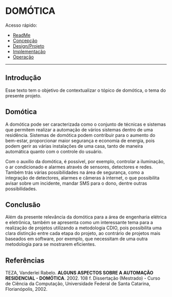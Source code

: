 # DOMÓTICA

Acesso rápido:
  - [ReadMe](./README.md)
  - [Concepção](./concepcao.md)
  - [Design/Projeto](./design.md)
  - [Implementação](./implementacao.md)
  - [Operação](./operacao.md)
<hr>

## Introdução
<p>
  Esse texto tem o objetivo de contextualizar o tópico de <bold>domótica</bold>, o tema do presente projeto. 
</p>

## Domótica
<p>
A domótica pode ser caracterizada como o conjunto de técnicas 
e sistemas que permitem realizar a automação de vários sistemas 
dentro de uma residência. Sistemas de domótica podem contribuir
para o aumento do bem-estar, proporcionar maior segurança e economia de energia, pois podem gerir as várias instalações de uma casa, tanto de maneira automática quanto com o controle do usuário.
</p>

<p>
Com o auxílio da domótica, é possível, por exemplo, controlar a iluminação, o ar condicionado e alarmes através de sensores, detectores e redes. Também trás várias possibilidades na área de segurança, como a integração de detectores, alarmes e câmeras à internet, o que possibilita avisar sobre um incidente, mandar SMS para o dono, dentre outras possibilidades.
</p>

## Conclusão
<p>
Além da presente relevância da domótica para a área de engenharia elétrica e eletrônica, também se apresenta como um interessante tema para a realização de projetos utilizando a metodologia CDIO, pois possibilita uma clara distinção entre cada etapa do projeto, ao contrário de projetos mais baseados em software, por exemplo, que necessitam de uma outra metodologia para se mostrarem eficientes.
</p>

## Referências

TEZA, Vanderlei Rabelo. **ALGUNS ASPECTOS SOBRE A AUTOMAÇÃO RESIDENCIAL - DOMÓTICA**. 2002. 108 f. Dissertação (Mestrado) - Curso de Ciência da Computação, Universidade Federal de Santa Catarina, Florianópolis, 2002.


